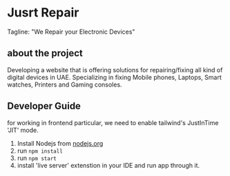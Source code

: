 # Jusrt Repair
Tagline: "We Repair your Electronic Devices"

## about the project
Developing a website that is offering solutions for repairing/fixing all kind of digital devices in UAE. Specializing in fixing Mobile phones, Laptops, Smart watches, Printers and Gaming consoles.


## Developer Guide
for working in frontend particular, we need to enable tailwind's JustInTime 'JIT' mode.
1. Install Nodejs from [nodejs.org](https://nodejs.org/) 
2. run `npm install`
3. run `npm start`
4. install 'live server' extenstion in your IDE and run app through it.



